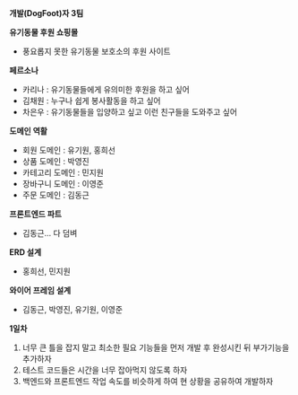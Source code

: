 **개발(DogFoot)자 3팀**

**유기동물 후원 쇼핑몰**
- 풍요롭지 못한 유기동물 보호소의 후원 사이트

**페르소나**
- 카리나 : 유기동물들에게 유의미한 후원을 하고 싶어
- 김채원 : 누구나 쉽게 봉사활동을 하고 싶어
- 차은우 : 유기동물들을 입양하고 싶고 이런 친구들을 도와주고 싶어



**도메인 역활**
- 회원 도메인 : 유기원, 홍희선
- 상품 도메인 : 박영진
- 카테고리 도메인 : 민지원
- 장바구니 도메인 : 이영준
- 주문 도메인 : 김동근


**프론트엔드 파트**
- 김동근... 다 덤벼

**ERD 설계**
- 홍희선, 민지원

**와이어 프레임 설계**
- 김동근, 박영진, 유기원, 이영준

**1일차**
1. 너무 큰 틀을 잡지 말고 최소한 필요 기능들을 먼저 개발 후 완성시킨 뒤 부가기능을 추가하자
2. 테스트 코드들은 시간을 너무 잡아먹지 않도록 하자
3. 백엔드와 프론트엔드 작업 속도를 비슷하게 하여 현 상황을 공유하여 개발하자


